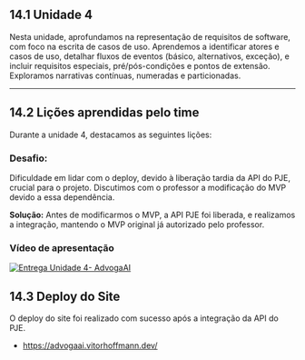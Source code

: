 ## 14.1 Unidade 4

Nesta unidade, aprofundamos na representação de requisitos de software, com foco na escrita de casos de uso. Aprendemos a identificar atores e casos de uso, detalhar fluxos de eventos
(básico, alternativos, exceção), e incluir requisitos especiais, pré/pós-condições e pontos de extensão. Exploramos narrativas contínuas, numeradas e particionadas.

---

## 14.2 Lições aprendidas pelo time
Durante a unidade 4, destacamos as seguintes lições:

### Desafio:

Dificuldade em lidar com o deploy, devido à liberação tardia da API do PJE, crucial para o projeto. Discutimos com o professor a modificação do MVP devido a essa dependência.

**Solução:** Antes de modificarmos o MVP, a API PJE foi liberada, e realizamos a integração, mantendo o MVP original já autorizado pelo professor.

### Vídeo de apresentação


[![Entrega Unidade 4- AdvogaAI](https://img.youtube.com/vi/UAokFGjBvRU/0.jpg)](https://www.youtube.com/watch?v=UAokFGjBvRU)



## 14.3 Deploy do Site

O deploy do site foi realizado com sucesso após a integração da API do PJE.
- https://advogaai.vitorhoffmann.dev/
